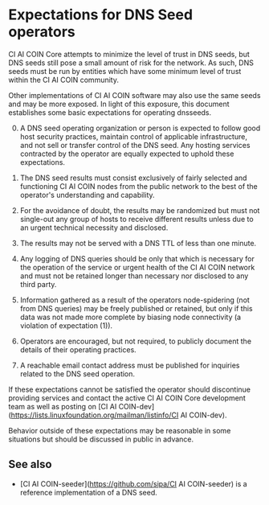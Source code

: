 Expectations for DNS Seed operators
====================================

CI AI COIN Core attempts to minimize the level of trust in DNS seeds,
but DNS seeds still pose a small amount of risk for the network.
As such, DNS seeds must be run by entities which have some minimum
level of trust within the CI AI COIN community.

Other implementations of CI AI COIN software may also use the same
seeds and may be more exposed. In light of this exposure, this
document establishes some basic expectations for operating dnsseeds.

0. A DNS seed operating organization or person is expected to follow good
host security practices, maintain control of applicable infrastructure,
and not sell or transfer control of the DNS seed. Any hosting services
contracted by the operator are equally expected to uphold these expectations.

1. The DNS seed results must consist exclusively of fairly selected and
functioning CI AI COIN nodes from the public network to the best of the
operator's understanding and capability.

2. For the avoidance of doubt, the results may be randomized but must not
single-out any group of hosts to receive different results unless due to an
urgent technical necessity and disclosed.

3. The results may not be served with a DNS TTL of less than one minute.

4. Any logging of DNS queries should be only that which is necessary
for the operation of the service or urgent health of the CI AI COIN
network and must not be retained longer than necessary nor disclosed
to any third party.

5. Information gathered as a result of the operators node-spidering
(not from DNS queries) may be freely published or retained, but only
if this data was not made more complete by biasing node connectivity
(a violation of expectation (1)).

6. Operators are encouraged, but not required, to publicly document the
details of their operating practices.

7. A reachable email contact address must be published for inquiries
related to the DNS seed operation.

If these expectations cannot be satisfied the operator should
discontinue providing services and contact the active CI AI COIN
Core development team as well as posting on
[CI AI COIN-dev](https://lists.linuxfoundation.org/mailman/listinfo/CI AI COIN-dev).

Behavior outside of these expectations may be reasonable in some
situations but should be discussed in public in advance.

See also
----------
- [CI AI COIN-seeder](https://github.com/sipa/CI AI COIN-seeder) is a reference implementation of a DNS seed.
